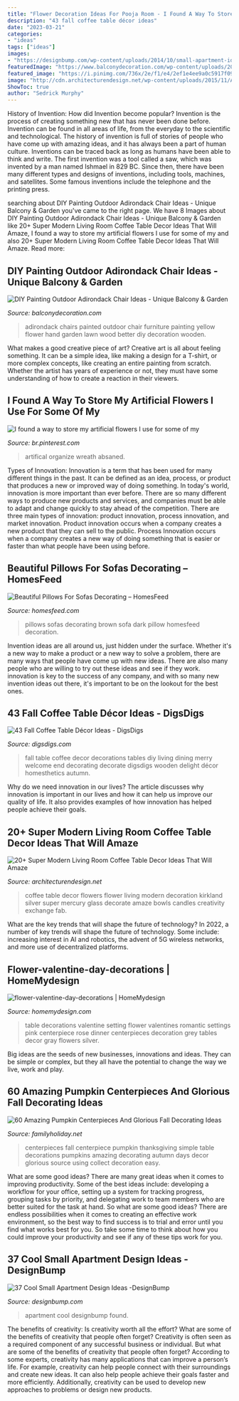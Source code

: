 ```yaml
---
title: "Flower Decoration Ideas For Pooja Room - I Found A Way To Store My Artificial Flowers I Use For Some Of My"
description: "43 fall coffee table décor ideas"
date: "2023-03-21"
categories:
- "ideas"
tags: ["ideas"]
images:
- "https://designbump.com/wp-content/uploads/2014/10/small-apartment-ideas-002.jpg"
featuredImage: "https://www.balconydecoration.com/wp-content/uploads/2019/08/Painted-Adirondack-Chairs-17.jpg"
featured_image: "https://i.pinimg.com/736x/2e/f1/e4/2ef1e4ee9a0c5917f093e174262bb0a4.jpg"
image: "http://cdn.architecturendesign.net/wp-content/uploads/2015/11/AD-19-creative-adorable-flower-coffee-table-decor.jpg"
ShowToc: true
author: "Sedrick Murphy"
---
```



History of Invention: How did Invention become popular?
Invention is the process of creating something new that has never been done before. Invention can be found in all areas of life, from the everyday to the scientific and technological. The history of invention is full of stories of people who have come up with amazing ideas, and it has always been a part of human culture. Inventions can be traced back as long as humans have been able to think and write. The first invention was a tool called a saw, which was invented by a man named Ishmael in 829 BC. Since then, there have been many different types and designs of inventions, including tools, machines, and satellites. Some famous inventions include the telephone and the printing press.

	

		
searching about DIY Painting Outdoor Adirondack Chair Ideas - Unique Balcony &amp; Garden you've came to the right page. We have 8 Images about DIY Painting Outdoor Adirondack Chair Ideas - Unique Balcony &amp; Garden like 20+ Super Modern Living Room Coffee Table Decor Ideas That Will Amaze, I found a way to store my artificial flowers I use for some of my and also 20+ Super Modern Living Room Coffee Table Decor Ideas That Will Amaze. Read more:
		
    
## DIY Painting Outdoor Adirondack Chair Ideas - Unique Balcony &amp; Garden

<img loading=lazy src="https://www.balconydecoration.com/wp-content/uploads/2019/08/Painted-Adirondack-Chairs-17.jpg" onerror="this.onerror=null;this.src='https://tse4.mm.bing.net/th?id=OIP.7JnnHQY9BjWu3vHjFzPjcAHaJ5&amp;pid=15.1';" alt="DIY Painting Outdoor Adirondack Chair Ideas - Unique Balcony &amp; Garden">

_Source: balconydecoration.com_

>adirondack chairs painted outdoor chair furniture painting yellow flower hand garden lawn wood better diy decoration wooden. 

	

What makes a good creative piece of art?
Creative art is all about feeling something. It can be a simple idea, like making a design for a T-shirt, or more complex concepts, like creating an entire painting from scratch. Whether the artist has years of experience or not, they must have some understanding of how to create a reaction in their viewers.

    
## I Found A Way To Store My Artificial Flowers I Use For Some Of My

<img loading=lazy src="https://i.pinimg.com/736x/2e/f1/e4/2ef1e4ee9a0c5917f093e174262bb0a4.jpg" onerror="this.onerror=null;this.src='https://tse4.mm.bing.net/th?id=OIP.VDlWE6QZGWuFUn5ywIuQ7QHaKR&amp;pid=15.1';" alt="I found a way to store my artificial flowers I use for some of my">

_Source: br.pinterest.com_

>artifical organize wreath absaned. 

	

Types of Innovation:
Innovation is a term that has been used for many different things in the past. It can be defined as an idea, process, or product that produces a new or improved way of doing something. In today's world, innovation is more important than ever before. There are so many different ways to produce new products and services, and companies must be able to adapt and change quickly to stay ahead of the competition. 
There are three main types of innovation: product innovation, process innovation, and market innovation. Product innovation occurs when a company creates a new product that they can sell to the public. Process Innovation occurs when a company creates a new way of doing something that is easier or faster than what people have been using before.

    
## Beautiful Pillows For Sofas Decorating – HomesFeed

<img loading=lazy src="https://homesfeed.com/wp-content/uploads/2016/02/Dark-Brown-Sofa-With-Pillows-For-Sofas-Decorating-And-Glass-On-Top-Coffee-Table.jpg" onerror="this.onerror=null;this.src='https://tse1.mm.bing.net/th?id=OIP.uNOZmfptsIVadJjDb_HZWQHaFj&amp;pid=15.1';" alt="Beautiful Pillows For Sofas Decorating – HomesFeed">

_Source: homesfeed.com_

>pillows sofas decorating brown sofa dark pillow homesfeed decoration. 

	

Invention ideas are all around us, just hidden under the surface. Whether it's a new way to make a product or a new way to solve a problem, there are many ways that people have come up with new ideas. There are also many people who are willing to try out these ideas and see if they work. innovation is key to the success of any company, and with so many new invention ideas out there, it's important to be on the lookout for the best ones.

    
## 43 Fall Coffee Table Décor Ideas - DigsDigs

<img loading=lazy src="http://www.digsdigs.com/photos/fall-coffee-table-decor-ideas-22.jpg" onerror="this.onerror=null;this.src='https://tse4.mm.bing.net/th?id=OIP.wHo2zaSx7loF13Lp9Z1zTwHaJ4&amp;pid=15.1';" alt="43 Fall Coffee Table Décor Ideas - DigsDigs">

_Source: digsdigs.com_

>fall table coffee decor decorations tables diy living dining merry welcome end decorating decorate digsdigs wooden delight décor homesthetics autumn. 

	

Why do we need innovation in our lives?
The article discusses why innovation is important in our lives and how it can help us improve our quality of life. It also provides examples of how innovation has helped people achieve their goals.

    
## 20+ Super Modern Living Room Coffee Table Decor Ideas That Will Amaze

<img loading=lazy src="http://cdn.architecturendesign.net/wp-content/uploads/2015/11/AD-19-creative-adorable-flower-coffee-table-decor.jpg" onerror="this.onerror=null;this.src='https://tse3.mm.bing.net/th?id=OIP.36Vf7fsXXKrlDgYqCOT8KwHaLA&amp;pid=15.1';" alt="20+ Super Modern Living Room Coffee Table Decor Ideas That Will Amaze">

_Source: architecturendesign.net_

>coffee table decor flowers flower living modern decoration kirkland silver super mercury glass decorate amaze bowls candles creativity exchange fab. 

	

What are the key trends that will shape the future of technology?
In 2022, a number of key trends will shape the future of technology. Some include: increasing interest in AI and robotics, the advent of 5G wireless networks, and more use of decentralized platforms.

    
## Flower-valentine-day-decorations | HomeMydesign

<img loading=lazy src="https://homemydesign.com/wp-content/uploads/2014/02/flower-valentine-day-decorations.jpg" onerror="this.onerror=null;this.src='https://tse2.mm.bing.net/th?id=OIP.bHos3vtQPpmTMjjLVyUp7QHaLH&amp;pid=15.1';" alt="flower-valentine-day-decorations | HomeMydesign">

_Source: homemydesign.com_

>table decorations valentine setting flower valentines romantic settings pink centerpiece rose dinner centerpieces decoration grey tables decor gray flowers silver. 

	

Big ideas are the seeds of new businesses, innovations and ideas. They can be simple or complex, but they all have the potential to change the way we live, work and play.

    
## 60 Amazing Pumpkin Centerpieces And Glorious Fall Decorating Ideas

<img loading=lazy src="http://www.familyholiday.net/wp-content/uploads/2013/09/Amazing-Pumpkin-Centerpieces-61.jpg" onerror="this.onerror=null;this.src='https://tse4.mm.bing.net/th?id=OIP.Fy7uWivs3mdLvRtXIGnF0gHaKc&amp;pid=15.1';" alt="60 Amazing Pumpkin Centerpieces And Glorious Fall Decorating Ideas">

_Source: familyholiday.net_

>centerpieces fall centerpiece pumpkin thanksgiving simple table decorations pumpkins amazing decorating autumn days decor glorious source using collect decoration easy. 

	

What are some good ideas?
There are many great ideas when it comes to improving productivity. Some of the best ideas include: developing a workflow for your office, setting up a system for tracking progress, grouping tasks by priority, and delegating work to team members who are better suited for the task at hand. So what are some good ideas? There are endless possibilities when it comes to creating an effective work environment, so the best way to find success is to trial and error until you find what works best for you. So take some time to think about how you could improve your productivity and see if any of these tips work for you.

    
## 37 Cool Small Apartment Design Ideas -DesignBump

<img loading=lazy src="https://designbump.com/wp-content/uploads/2014/10/small-apartment-ideas-002.jpg" onerror="this.onerror=null;this.src='https://tse2.mm.bing.net/th?id=OIP.UtN42lHpSlFN4cKXm-RpxQHaKj&amp;pid=15.1';" alt="37 Cool Small Apartment Design Ideas -DesignBump">

_Source: designbump.com_

>apartment cool designbump found. 

	

The benefits of creativity: Is creativity worth all the effort? What are some of the benefits of creativity that people often forget?
Creativity is often seen as a required component of any successful business or individual. But what are some of the benefits of creativity that people often forget? According to some experts, creativity has many applications that can improve a person’s life. For example, creativity can help people connect with their surroundings and create new ideas. It can also help people achieve their goals faster and more efficiently. Additionally, creativity can be used to develop new approaches to problems or design new products.

